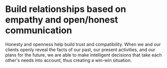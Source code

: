 # Build relationships based on empathy and open/honest communication

Honesty and openness help build trust and compatibility. When we and our clients openly reveal the facts of our past, our present activities, and our plans for the future, we are able to make intelligent decisions that take each other's needs into account, thus creating a win-win situation.

